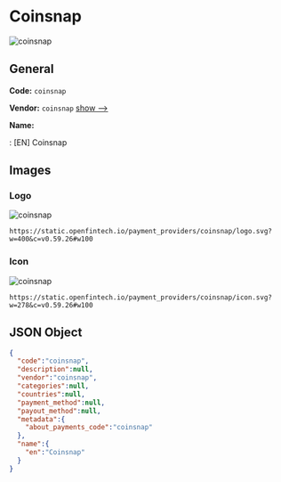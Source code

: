 
# Coinsnap 
![coinsnap](https://static.openfintech.io/payment_providers/coinsnap/logo.svg?w=400&c=v0.59.26#w100)  

## General 
 
**Code:** `coinsnap` 
 
**Vendor:** `coinsnap` [show -->](/vendors/coinsnap/) 
 
**Name:** 
 
:	[EN] Coinsnap 
 

## Images 

### Logo 
 
![coinsnap](https://static.openfintech.io/payment_providers/coinsnap/logo.svg?w=400&c=v0.59.26#w100)  

```
https://static.openfintech.io/payment_providers/coinsnap/logo.svg?w=400&c=v0.59.26#w100
```  

### Icon 
 
![coinsnap](https://static.openfintech.io/payment_providers/coinsnap/icon.svg?w=278&c=v0.59.26#w100)  

```
https://static.openfintech.io/payment_providers/coinsnap/icon.svg?w=278&c=v0.59.26#w100
```  

## JSON Object 

```json
{
  "code":"coinsnap",
  "description":null,
  "vendor":"coinsnap",
  "categories":null,
  "countries":null,
  "payment_method":null,
  "payout_method":null,
  "metadata":{
    "about_payments_code":"coinsnap"
  },
  "name":{
    "en":"Coinsnap"
  }
}
```  

